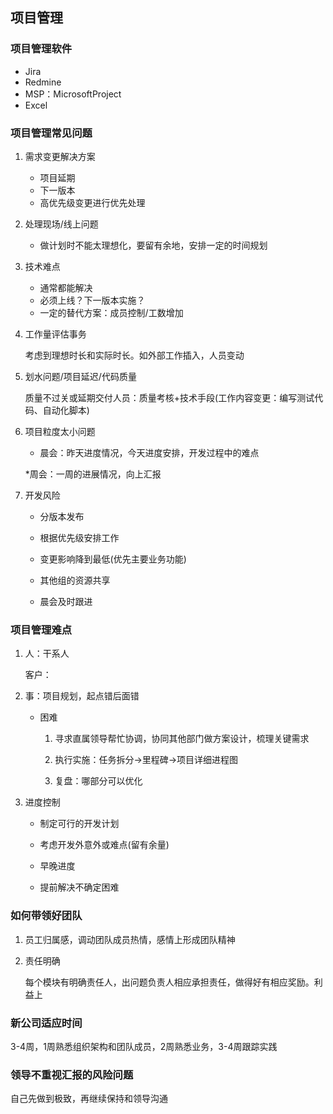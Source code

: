## 项目管理

### 项目管理软件

* Jira
* Redmine
* MSP：MicrosoftProject
* Excel

### 项目管理常见问题

1. 需求变更解决方案

    * 项目延期
    * 下一版本
    * 高优先级变更进行优先处理
    
2. 处理现场/线上问题

    * 做计划时不能太理想化，要留有余地，安排一定的时间规划
    
3. 技术难点

    * 通常都能解决
    * 必须上线？下一版本实施？
    * 一定的替代方案：成员控制/工数增加

4. 工作量评估事务

    考虑到理想时长和实际时长。如外部工作插入，人员变动

5. 划水问题/项目延迟/代码质量

    质量不过关或延期交付人员：质量考核+技术手段(工作内容变更：编写测试代码、自动化脚本)

6. 项目粒度太小问题

   * 晨会：昨天进度情况，今天进度安排，开发过程中的难点

   *周会：一周的进展情况，向上汇报
    
7. 开发风险

    * 分版本发布
    
    * 根据优先级安排工作
    
    * 变更影响降到最低(优先主要业务功能)
    
    * 其他组的资源共享
    
    * 晨会及时跟进
   
### 项目管理难点

1. 人：干系人

   客户：

2. 事：项目规划，起点错后面错

   * 困难
   
      1. 寻求直属领导帮忙协调，协同其他部门做方案设计，梳理关键需求
   
      2. 执行实施：任务拆分->里程碑->项目详细进程图
   
      3. 复盘：哪部分可以优化

1. 进度控制

   * 制定可行的开发计划
   
   * 考虑开发外意外或难点(留有余量)

   * 早晚进度
   
   * 提前解决不确定困难
   
### 如何带领好团队

1. 员工归属感，调动团队成员热情，感情上形成团队精神

2. 责任明确

   每个模块有明确责任人，出问题负责人相应承担责任，做得好有相应奖励。利益上

### 新公司适应时间

3-4周，1周熟悉组织架构和团队成员，2周熟悉业务，3-4周跟踪实践

### 领导不重视汇报的风险问题

自己先做到极致，再继续保持和领导沟通
   
